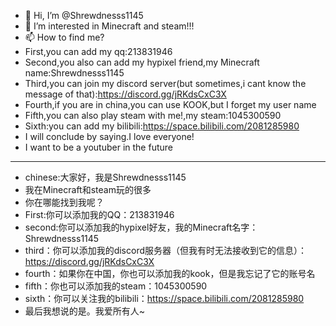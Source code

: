 - 👋 Hi, I’m @Shrewdnesss1145
- 👀 I’m interested in Minecraft and steam!!!
- 📫 How to find me?
- First,you can add my qq:213831946
- Second,you also can add my hypixel friend,my Minecraft name:Shrewdnesss1145
- Third,you can join my discord server(but sometimes,i cant know the message of that):https://discord.gg/jRKdsCxC3X
- Fourth,if you are in china,you can use KOOK,but I forget my user name
- Fifth,you can also play steam with me!,my steam:1045300590
- Sixth:you can add my bilibili:https://space.bilibili.com/2081285980
- I will conclude by saying.I love everyone!
- I want to be a youtuber in the future
----------------------------------------------------------------------------------------------
- chinese:大家好，我是Shrewdnesss1145
- 我在Minecraft和steam玩的很多
- 你在哪能找到我呢？
- First:你可以添加我的QQ：213831946
- second:你可以添加我的hypixel好友，我的Minecraft名字：Shrewdnesss1145
- third：你可以添加我的discord服务器（但我有时无法接收到它的信息）：https://discord.gg/jRKdsCxC3X
- fourth：如果你在中国，你也可以添加我的kook，但是我忘记了它的账号名
- fifth：你也可以添加我的steam：1045300590
- sixth：你可以关注我的bilibili：https://space.bilibili.com/2081285980
- 最后我想说的是。我爱所有人~
<!---
Shrewdnesss1145/Shrewdnesss1145 is a ✨ special ✨ repository because its `README.md` (this file) appears on your GitHub profile.
You can click the Preview link to take a look at your changes.
--->
